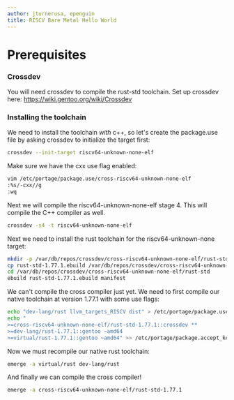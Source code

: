 ```yaml
---
author: jturnerusa, epenguin
title: RISCV Bare Metal Hello World
---
```


# Prerequisites

### Crossdev

You will need crossdev to compile the rust-std toolchain. Set up
crossdev here: <https://wiki.gentoo.org/wiki/Crossdev>

### Installing the toolchain

We need to install the toolchain *with* c++, so let's create the
package.use file by asking crossdev to initialize the target first:

``` bash
crossdev --init-target riscv64-unknown-none-elf
```

Make sure we have the cxx use flag enabled:

``` bash
vim /etc/portage/package.use/cross-riscv64-unknown-none-elf
:%s/-cxx//g
:wq
```

Next we will compile the riscv64-unknown-none-elf stage 4. This will
compile the C++ compiler as well.

``` bash
crossdev -s4 -t riscv64-unknown-none-elf
```

Next we need to install the rust toolchain for the riscv64-unknown-none
target:

``` bash
mkdir -p /var/db/repos/crossdev/cross-riscv64-unknown-none-elf/rust-std
cp rust-std-1.77.1.ebuild /var/db/repos/crossdev/cross-riscv64-unknown-none-elf/rust-std
cd /var/db/repos/crossdev/cross-riscv64-unknown-none-elf/rust-std
ebuild rust-std-1.77.1.ebuild manifest
```

We can't compile the cross compiler just yet. We need to first compile
our native toolchain at version 1.77.1 with some use flags:

``` bash
echo "dev-lang/rust llvm_targets_RISCV dist" > /etc/portage/package.use/dev-lang-rust.use
echo "
>=cross-riscv64-unknown-none-elf/rust-std-1.77.1::crossdev **
>=dev-lang/rust-1.77.1::gentoo ~amd64
>=virtual/rust-1.77.1::gentoo ~amd64" >> /etc/portage/package.accept_keywords/cross-rust.accept
```

Now we must recompile our native rust toolchain:

``` bash
emerge -a virtual/rust dev-lang/rust
```

And finally we can compile the cross compiler!

``` bash
emerge -a cross-riscv64-unknown-none-elf/rust-std-1.77.1
```
